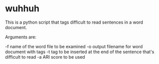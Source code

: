 # wuhhuh
This is a python script that tags difficult to read sentences in a word document.

Arguments are:

-f name of the word file to be examined
-o output filename for word document with tags
-t tag to be inserted at the end of the sentence that's difficult to read
-a ARI score to be used
